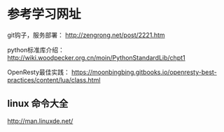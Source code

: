 # 参考学习网址

git钩子，服务部署： http://zengrong.net/post/2221.htm

python标准库介绍： http://wiki.woodpecker.org.cn/moin/PythonStandardLib/chpt1

OpenResty最佳实践： https://moonbingbing.gitbooks.io/openresty-best-practices/content/lua/class.html

## linux 命令大全
http://man.linuxde.net/
